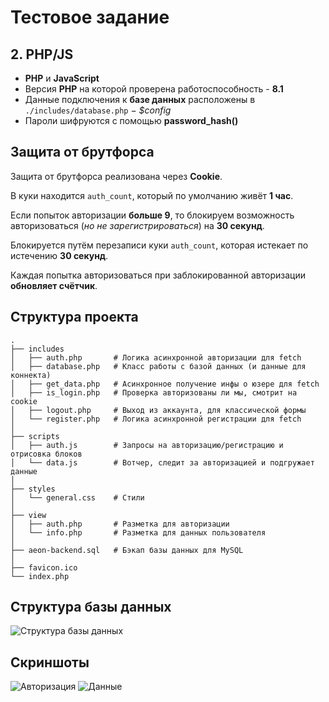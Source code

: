 # Тестовое задание

## 2. PHP/JS

- **PHP** и **JavaScript**
- Версия **PHP** на которой проверена работоспособность - **8.1**
- Данные подключения к **базе данных** расположены в ``./includes/database.php`` − _$config_
- Пароли шифруются с помощью **password_hash()**


## Защита от брутфорса
Защита от брутфорса реализована через **Cookie**.

В куки находится ``auth_count``, который по умолчанию живёт **1 час**.

Если попыток авторизации **больше 9**, то блокируем возможность авторизоваться (_но не зарегистрироваться_) на **30 секунд**.

Блокируется путём перезаписи куки ``auth_count``, которая истекает по истечению **30 секунд**.

Каждая попытка авторизоваться при заблокированной авторизации **обновляет счётчик**.
## Структура проекта
```
.
├── includes
│   ├── auth.php       # Логика асинхронной авторизации для fetch
│   ├── database.php   # Класс работы с базой данных (и данные для коннекта)
│   ├── get_data.php   # Асинхронное получение инфы о юзере для fetch
│   ├── is_login.php   # Проверка авторизованы ли мы, смотрит на cookie
│   ├── logout.php     # Выход из аккаунта, для классической формы
│   └── register.php   # Логика асинхронной регистрации для fetch
│  
├── scripts
│   ├── auth.js        # Запросы на авторизацию/регистрацию и отрисовка блоков
│   └── data.js        # Вотчер, следит за авторизацией и подгружает данные
│  
├── styles
│   └── general.css    # Стили
│  
├── view
│   ├── auth.php       # Разметка для авторизации
│   └── info.php       # Разметка для данных пользователя
│ 
├── aeon-backend.sql   # Бэкап базы данных для MySQL
│ 
├── favicon.ico
└── index.php
```

## Структура базы данных

![Структура базы данных](https://i.ibb.co/NnfFwyr/database.jpg)


## Скриншоты

![Авторизация](https://i.ibb.co/Y2j91kt/1.jpg)
![Данные](https://i.ibb.co/C923JPH/2.jpg)